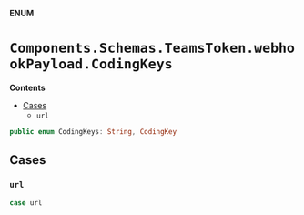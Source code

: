**ENUM**

# `Components.Schemas.TeamsToken.webhookPayload.CodingKeys`

**Contents**

- [Cases](#cases)
  - `url`

```swift
public enum CodingKeys: String, CodingKey
```

## Cases
### `url`

```swift
case url
```
